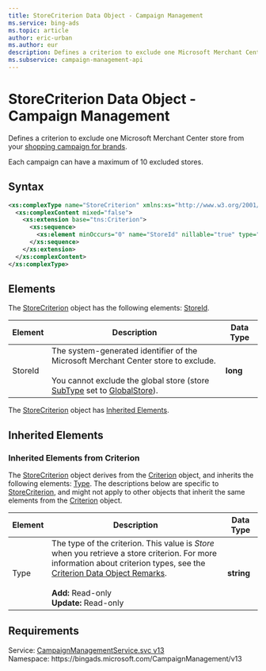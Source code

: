 ```yaml
---
title: StoreCriterion Data Object - Campaign Management
ms.service: bing-ads
ms.topic: article
author: eric-urban
ms.author: eur
description: Defines a criterion to exclude one Microsoft Merchant Center store from your shopping campaign for brands.
ms.subservice: campaign-management-api
---
```

# StoreCriterion Data Object - Campaign Management
Defines a criterion to exclude one Microsoft Merchant Center store from your [shopping campaign for brands](../guides/product-ads.md#setup-cooperative). 

Each campaign can have a maximum of 10 excluded stores. 

## Syntax
```xml
<xs:complexType name="StoreCriterion" xmlns:xs="http://www.w3.org/2001/XMLSchema">
  <xs:complexContent mixed="false">
    <xs:extension base="tns:Criterion">
      <xs:sequence>
        <xs:element minOccurs="0" name="StoreId" nillable="true" type="xs:long" />
      </xs:sequence>
    </xs:extension>
  </xs:complexContent>
</xs:complexType>
```

## <a name="elements"></a>Elements

The [StoreCriterion](storecriterion.md) object has the following elements: [StoreId](#storeid).

|Element|Description|Data Type|
|-----------|---------------|-------------|
|<a name="storeid"></a>StoreId|The system-generated identifier of the Microsoft Merchant Center store to exclude.<br/><br/>You cannot exclude the global store (store [SubType](bmcstore.md#subtype) set to [GlobalStore](bmcstoresubtype.md#globalstore)).|**long**|

The [StoreCriterion](storecriterion.md) object has [Inherited Elements](#inheritedelements).

## <a name="inheritedelements"></a>Inherited Elements

### <a name="inheritedelementscriterion"></a>Inherited Elements from Criterion
The [StoreCriterion](storecriterion.md) object derives from the [Criterion](criterion.md) object, and inherits the following elements: [Type](#type). The descriptions below are specific to [StoreCriterion](storecriterion.md), and might not apply to other objects that inherit the same elements from the [Criterion](criterion.md) object.  

|Element|Description|Data Type|
|-----------|---------------|-------------|
|<a name="type"></a>Type|The type of the criterion. This value is *Store* when you retrieve a store criterion. For more information about criterion types, see the [Criterion Data Object Remarks](criterion.md#remarks).<br/><br/>**Add:** Read-only<br/>**Update:** Read-only|**string**|

## Requirements
Service: [CampaignManagementService.svc v13](https://campaign.api.bingads.microsoft.com/Api/Advertiser/CampaignManagement/v13/CampaignManagementService.svc)  
Namespace: https\://bingads.microsoft.com/CampaignManagement/v13  

